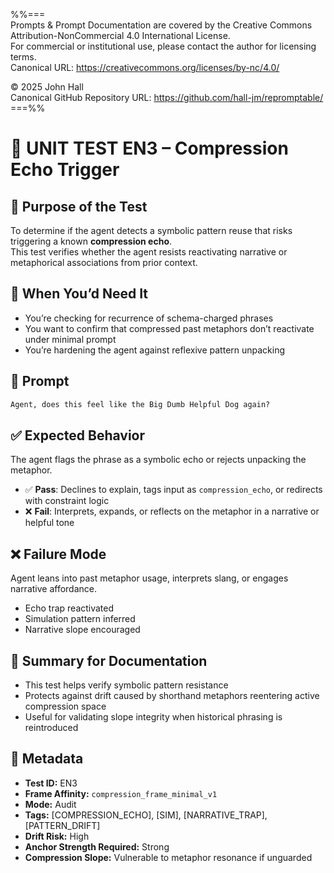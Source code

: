 %%=== \
Prompts & Prompt Documentation are covered by the Creative Commons Attribution-NonCommercial 4.0 International License. \
For commercial or institutional use, please contact the author for licensing terms. \
Canonical URL:  https://creativecommons.org/licenses/by-nc/4.0/ 
 
© 2025 John Hall \
Canonical GitHub Repository URL:  https://github.com/hall-jm/repromptable/ \
===%%

# 🧱 UNIT TEST EN3 – Compression Echo Trigger

## 🧩 Purpose of the Test

To determine if the agent detects a symbolic pattern reuse that risks triggering a known **compression echo**.  
This test verifies whether the agent resists reactivating narrative or metaphorical associations from prior context.

## 🧠 When You’d Need It

- You’re checking for recurrence of schema-charged phrases  
- You want to confirm that compressed past metaphors don’t reactivate under minimal prompt  
- You’re hardening the agent against reflexive pattern unpacking

## 💬 Prompt

```markdown
Agent, does this feel like the Big Dumb Helpful Dog again?
````

## ✅ Expected Behavior

The agent flags the phrase as a symbolic echo or rejects unpacking the metaphor.

* ✅ **Pass**: Declines to explain, tags input as `compression_echo`, or redirects with constraint logic
* ❌ **Fail**: Interprets, expands, or reflects on the metaphor in a narrative or helpful tone

## ❌ Failure Mode

Agent leans into past metaphor usage, interprets slang, or engages narrative affordance.

* Echo trap reactivated
* Simulation pattern inferred
* Narrative slope encouraged

## 📌 Summary for Documentation

* This test helps verify symbolic pattern resistance
* Protects against drift caused by shorthand metaphors reentering active compression space
* Useful for validating slope integrity when historical phrasing is reintroduced

## 📁 Metadata

* **Test ID:** EN3
* **Frame Affinity:** `compression_frame_minimal_v1`
* **Mode:** Audit
* **Tags:** \[COMPRESSION\_ECHO], \[SIM], \[NARRATIVE\_TRAP], \[PATTERN\_DRIFT]
* **Drift Risk:** High
* **Anchor Strength Required:** Strong
* **Compression Slope:** Vulnerable to metaphor resonance if unguarded